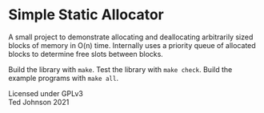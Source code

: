 # Simple Static Allocator

A small project to demonstrate allocating and deallocating arbitrarily sized blocks
of memory in O(n) time. Internally uses a priority queue of allocated blocks to
determine free slots between blocks.

Build the library with `make`.
Test the library with `make check`.
Build the example programs with `make all`.

Licensed under GPLv3\
Ted Johnson 2021
